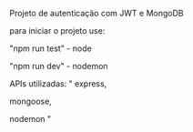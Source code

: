 Projeto de autenticação com JWT e MongoDB

para iniciar o projeto use:

"npm run test" - node

"npm run dev" - nodemon


APIs utilizadas:
"
express,


mongoose,


nodemon
"
